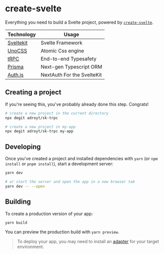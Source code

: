 # create-svelte

Everything you need to build a Svelte project, powered by [`create-svelte`](https://github.com/sveltejs/kit/tree/master/packages/create-svelte).

| Technology  | Usage                      |
| ----------- | -------------------------- |
| [Sveltekit] | Svelte Framework           |
| [UnoCSS]    | Atomic Css engine          |
| [tRPC]      | End-to-end Typesafety      |
| [Prisma]    | Next-gen Typescript ORM    |
| [Auth.js]   | NextAuth For the SvelteKit | 


## Creating a project

If you're seeing this, you've probably already done this step. Congrats!

```bash
# create a new project in the current directory
npx degit adroyt/sk-trpc

# create a new project in my-app
npx degit adroyt/sk-trpc my-app
```

## Developing

Once you've created a project and installed dependencies with `yarn` (or `npm install` or `pnpm install`), start a development server:

```bash
yarn dev

# or start the server and open the app in a new browser tab
yarn dev -- --open
```

## Building

To create a production version of your app:

```bash
yarn build
```

You can preview the production build with `yarn preview`.

> To deploy your app, you may need to install an [adapter](https://kit.svelte.dev/docs/adapters) for your target environment.

[sveltekit]: https://kit.svelte.dev
[unocss]: https://github.com/unocss/unocss
[trpc]: https://trpc.io
[prisma]: https://prisma.io
[auth.js]: https://authjs.dev/reference/sveltekit/modules/main
[vanilla extract]: https://vanilla-extract.style
